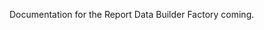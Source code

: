 <!--bl
    (filemeta
        (title "Report Data Builder Factory")
    )
/bl-->

Documentation for the Report Data Builder Factory coming.